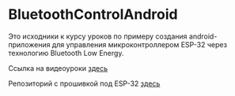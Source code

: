 # BluetoothControlAndroid

Это исходники к курсу уроков по примеру создания android-приложения для управления микроконтроллером ESP-32 через технологию Bluetooth Low Energy.


Ссылка на видеоуроки [здесь](https://www.youtube.com/watch?v=GWFpM_dklNA&t=15s)

Репозиторий с прошивкой под ESP-32 [здесь](https://github.com/Astar76/BluetoothControl)
